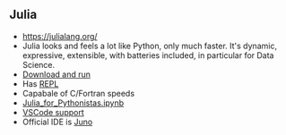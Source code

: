 ## Julia
* https://julialang.org/
* Julia looks and feels a lot like Python, only much faster. It's dynamic, expressive, extensible, with batteries included, in particular for Data Science.
* [Download and run](https://julialang.org/downloads/)
* Has [REPL](https://docs.julialang.org/en/v1/stdlib/REPL/)
* Capabale of C/Fortran speeds
* [Julia_for_Pythonistas.ipynb](https://colab.research.google.com/github/ageron/julia_notebooks/blob/master/Julia_for_Pythonistas.ipynb)
* [VSCode support](https://github.com/julia-vscode/julia-vscode)
* Official IDE is [Juno](https://junolab.org/)